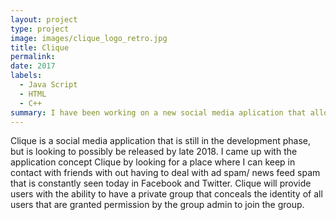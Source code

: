 ```yaml
---
layout: project
type: project
image: images/clique_logo_retro.jpg
title: Clique
permalink: 
date: 2017
labels:
  - Java Script
  - HTML
  - C++
summary: I have been working on a new social media aplication that allows for users to create personal virtual cliques with their friends, coworkers, employees, following, etc.
---
```


Clique is a social media application that is still in the development phase, but is looking to possibly be released by late 2018. I came up with the application concept Clique by looking for a place where I can keep in contact with friends with out having to deal with ad spam/ news feed spam that is constantly seen today in Facebook and Twitter. Clique will provide users with the ability to have a private group that conceals the identity of all users that are granted permission by the group admin to join the group.

